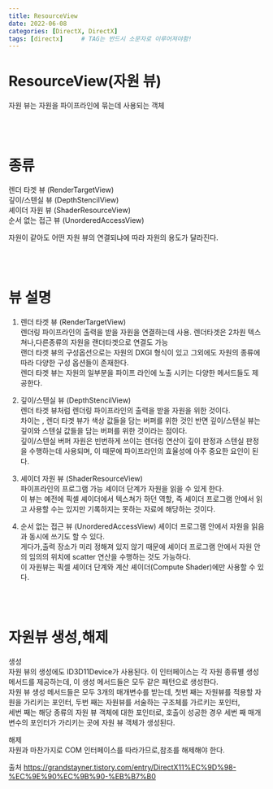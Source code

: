 ```yaml
---
title: ResourceView
date: 2022-06-08
categories: [DirectX, DirectX]
tags: [directx]		# TAG는 반드시 소문자로 이루어져야함!
---
```






ResourceView(자원 뷰)
==========================
자원 뷰는 자원을 파이프라인에 묶는데 사용되는 객체  

<br><br>

종류
========================
  
렌더 타겟 뷰 (RenderTargetView)  
깊이/스텐실 뷰 (DepthStencilView)  
셰이더 자원 뷰 (ShaderResourceView)  
순서 없는 접근 뷰 (UnorderedAccessView)  
  
자원이 같아도 어떤 자원 뷰의 연결되냐에 따라 자원의 용도가 달라진다.  

<br><br>

뷰 설명
=================

1. 렌더 타겟 뷰 (RenderTargetView)  
렌더링 파이프라인의 출력을 받을 자원을 연결하는데 사용. 렌더타겟은 2차원 텍스쳐나,다른종류의 자원을 랜더타겟으로 연결도 가능  
랜더 타겟 뷰의 구성옵션으로는 자원의 DXGI 형식이 있고 그외에도 자원의 종류에 따라 다양한 구성 옵션들이 존재한다.  
렌더 타겟 뷰는 자원의 일부분을 파이프 라인에 노출 시키는 다양한 메서드들도 제공한다.  
  
2. 깊이/스텐실 뷰 (DepthStencilView)  
렌더 타겟 뷰처럼 렌더링 파이프라인의 출력을 받을 자원을 위한 것이다.  
차이는 , 렌더 타겟 뷰가 색상 값들을 담는 버퍼를 위한 것인 반면 깊이/스텐실 뷰는 깊이와 스텐실 값들을 담는 버퍼를 위한 것이라는 점이다.  
깊이/스텐실 버퍼 자원은 빈번하게 쓰이는 렌더링 연산이 깊이 판정과 스텐실 판정을 수행하는데 사용되며, 이 때문에 파이프라인의 효율성에 아주 중요한 요인이 된다.  
  
3. 셰이더 자원 뷰 (ShaderResourceView)  
파이프라인의 프로그램 가능 셰이더 단계가 자원을 읽을 수 있게 한다.  
이 뷰는 예전에 픽셸 셰이더에서 텍스쳐가 하던 역할, 즉 셰이더 프로그램 안에서 읽고 사용할 수는 있지만 기록하지는 못하는 자료에 해당하는 것이다.  
  
4. 순서 없는 접근 뷰 (UnorderedAccessView)
셰이더 프로그램 안에서 자원을 읽음과 동시에 쓰기도 할 수 있다.  
게다가,출력 장소가 미리 정해져 있지 않기 때문에 셰이더 프로그램 안에서 자원 안의 임의의 위치에 scatter 연산을 수행하는 것도 가능하다.  
이 자원뷰는 픽셀 셰이더 단계와 계산 셰이더(Compute Shader)에만 사용할 수 있다.  
 

<br><br> 

자원뷰 생성,해제
============
 
생성  
자원 뷰의 생성에도 ID3D11Device가 사용된다. 이 인터페이스는 각 자원 종류별 생성 메서드를 제공하는데, 이 생성 메서드들은 모두 같은 패턴으로 생성한다.  
자원 뷰 생성 메서드들은 모두 3개의 매개변수를 받는데, 첫번 째는 자원뷰를 적용할 자원을 가리키는 포인터, 두번 째는 자원뷰를 서술하는 구조체를 가르키는 포인터,  
세번 째는 해당 종류의 자원 뷰 객체에 대한 포인터로, 호출이 성공한 경우 세번 째 매개변수의 포인터가 가리키는 곳에 자원 뷰 객체가 생성된다.  
   
해제  
자원과 마찬가지로 COM 인터페이스를 따라가므로,참조를 해제해야 한다.



출처
https://grandstayner.tistory.com/entry/DirectX11%EC%9D%98-%EC%9E%90%EC%9B%90-%EB%B7%B0
